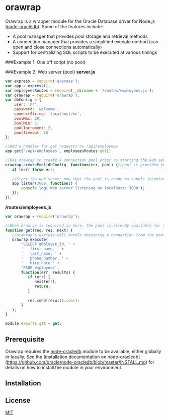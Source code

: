 # orawrap

Orawrap is a wrapper module for the Oracle Database driver for Node.js ([node-oracledb](https://github.com/oracle/node-oracledb)). Some of the features include:

* A pool manager that provides pool storage and retrieval methods
* A connection manager that provides a simplified execute method (can open and close connections automatically)
* Support for centralizing SQL scripts to be executed at various timings

###Example 1: One off script (no pool)


###Example 2: Web server (pool)
**server.js**
```javascript
var express = require('express');
var app = express();
var employeesRoutes = require(__dirname + '/routes/employees.js');
var orawrap = require('orawrap');
var dbConfig = {
    user: 'hr',
    password: 'welcome',
    connectString: 'localhost/xe',
    poolMax: 20,
    poolMin: 2,
    poolIncrement: 2,
    poolTimeout: 10
};

//Add a handler for get requests on /api/employees
app.get('/api/employees', employeesRoutes.get);

//Use orawrap to create a connection pool prior to starting the web server 
orawrap.createPool(dbConfig, function(err, pool) {//pool is provided but rarely needed as it's stored in orawrap for use later
   if (err) throw err;
   
   //Start the web server now that the pool is ready to handle incoming requests
   app.listen(3000, function() {
       console.log('Web server listening on localhost: 3000');
   });
});
```

**/routes/employees.js**
```javascript
var orawrap = require('orawrap');

//When orawrap is required in here, the pool is already available for use
function get(req, res, next) {
   //orawrap's execute will handle obtaining a connection from the pool and releasing it after execution
   orawrap.execute(
       'SELECT employee_id, ' +
       '   first_name, ' +
       '   last_name, ' +
       '   phone_number, ' +
       '   hire_date ' +
       'FROM employees',
       function(err, results) {
          if (err) {
             next(err);
             return;
          }
          
          res.send(results.rows);
       }
   );
}

module.exports.get = get;

```

## Prerequisite

Orawrap requires the [node-oracledb](https://github.com/oracle/node-oracledb) module to be available, either globally or locally. See the [installation documentation on node-oracledb] (https://github.com/oracle/node-oracledb/blob/master/INSTALL.md) for details on how to install the module in your environment.

## Installation



## License

  [MIT](LICENSE)
